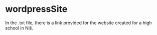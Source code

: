 # wordpressSite
In the .txt file, there is a link provided for the website created for a high school in Niš.

